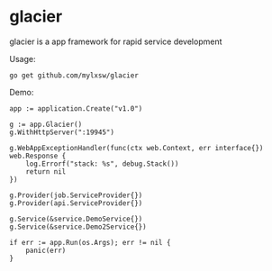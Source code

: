 # glacier

glacier is a app framework for rapid service development

Usage:

    go get github.com/mylxsw/glacier

Demo:

	app := application.Create("v1.0")

	g := app.Glacier()
	g.WithHttpServer(":19945")

	g.WebAppExceptionHandler(func(ctx web.Context, err interface{}) web.Response {
		log.Errorf("stack: %s", debug.Stack())
		return nil
	})

	g.Provider(job.ServiceProvider{})
	g.Provider(api.ServiceProvider{})

	g.Service(&service.DemoService{})
	g.Service(&service.Demo2Service{})

	if err := app.Run(os.Args); err != nil {
		panic(err)
	}